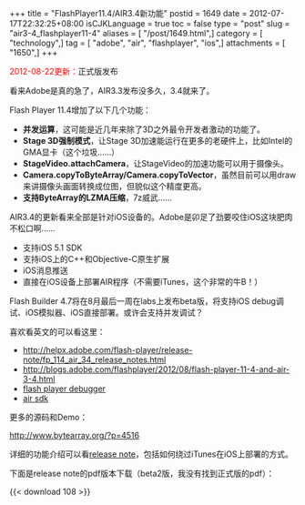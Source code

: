 +++
title = "FlashPlayer11.4/AIR3.4新功能"
postid = 1649
date = 2012-07-17T22:32:25+08:00
isCJKLanguage = true
toc = false
type = "post"
slug = "air3-4_flashplayer11-4"
aliases = [ "/post/1649.html",]
category = [ "technology",]
tag = [ "adobe", "air", "flashplayer", "ios",]
attachments = [ "1650",]
+++


<span style="color:red">2012-08-22更新：</span>正式版发布


看来Adobe是真的急了，AIR3.3发布没多久，3.4就来了。

Flash Player 11.4增加了以下几个功能：

-   **并发运算**，这可能是近几年来除了3D之外最令开发者激动的功能了。
-   **Stage 3D强制模式**，让Stage 3D加速能运行在更多的老硬件上，比如Intel的GMA显卡（这个垃圾……）
-   **StageVideo.attachCamera**，让StageVideo的加速功能可以用于摄像头。
-   **Camera.copyToByteArray/Camera.copyToVector**，虽然目前可以用draw来讲摄像头画面转换成位图，但貌似这个精度更高。
-   **支持ByteArray的LZMA压缩**，7z威武……

AIR3.4的更新看来全部是针对iOS设备的。Adobe是卯足了劲要咬住iOS这块肥肉不松口啊……<!--more-->

-   支持iOS 5.1 SDK
-   支持iOS上的C++和Objective-C原生扩展
-   iOS消息推送
-   直接在iOS设备上部署AIR程序（不需要iTunes，这个非常的牛B！）

Flash Builder 4.7将在8月最后一周在labs上发布beta版，将支持iOS debug调试、iOS模拟器、iOS直接部署。或许会支持并发调试？

喜欢看英文的可以看这里：

-   <http://helpx.adobe.com/flash-player/release-note/fp_114_air_34_release_notes.html>
-   <http://blogs.adobe.com/flashplayer/2012/08/flash-player-11-4-and-air-3-4.html>
-   [flash player debugger](http://www.adobe.com/support/flashplayer/downloads.html)
-   [air sdk](http://www.adobe.com/devnet/air/air-sdk-download.html)

更多的源码和Demo：

<http://www.bytearray.org/?p=4516>

详细的功能介绍可以看[release note](http://helpx.adobe.com/flash-player/release-note/fp_114_air_34_release_notes.html)，包括如何绕过iTunes在iOS上部署的方式。

下面是release note的pdf版本下载（beta2版，我没有找到正式版的pdf）：

{{< download 108 >}}

